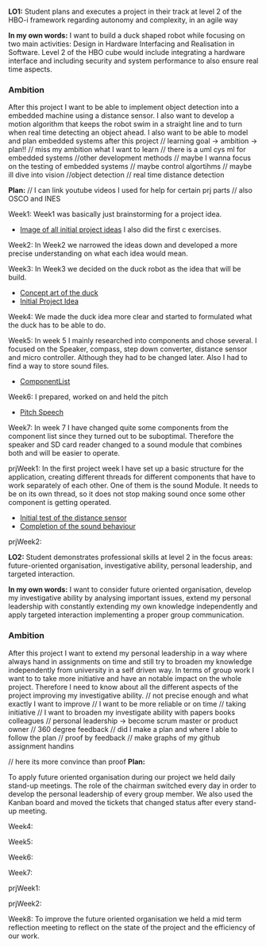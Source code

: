 
**LO1:** Student plans and executes a project in their track at level 2 of the HBO-i framework regarding autonomy and complexity, in an agile way

**In my own words:** I want to build a duck shaped robot while focusing on two main activities: Design in Hardware Interfacing and Realisation in Software. Level 2 of the HBO cube would include integrating a hardware interface and including security and system performance to also ensure real time aspects.


### Ambition
After this project I want to be able to implement object detection into a embedded machine using a distance sensor. I also want to develop a motion algorithm that keeps the robot swim in a straight line and to turn when real time detecting an object ahead. 
I also want to be able to model and plan embedded systems after this project
// learning goal -> ambition -> plan!!
// miss my ambition what I want to learn
// there is a uml cys ml for embedded systems
//other development methods
// maybe I wanna focus on the testing of embedded systems
// maybe control algortihms
// maybe ill dive into vision
//object detection
// real time distance detection

**Plan:** 
// I can link youtube videos I used for help for certain prj parts
// also OSCO and INES

Week1: Week1 was basically just brainstorming for a project idea.
- [Image of all initial project ideas](/doc/InitialProjectIdeas.md)
I also did the first c exercises.

Week2: In Week2 we narrowed the ideas down and developed a more precise understanding on what each idea would mean.

Week3: In Week3 we decided on the duck robot as the idea that will be build. 
- [Concept art of the duck](/doc/ConceptArtDuck.md)
- [Initial Project Idea](https://github.com/FontysVenlo/prj4e-repository-group_e02/blob/main/doc/initial-project-idea.md)

Week4: We made the duck idea more clear and started to formulated what the duck has to be able to do. 

Week5: In week 5 I mainly researched into components and chose several. I focused on the Speaker, compass, step down converter, distance sensor and micro controller. Although they had to be changed later. Also I had to find a way to store sound files.
- [ComponentList](https://github.com/FontysVenlo/prj4e-repository-group_e02/blob/main/doc/GreatComponentList.md)

Week6: I prepared, worked on and held the pitch 
 - [Pitch Speech](/doc/PitchSpeech.md)

Week7: In week 7 I have changed quite some components from the component list since they turned out to be suboptimal. Therefore the speaker and SD card reader changed to a sound module that combines both and will be easier to operate. 

prjWeek1: In the first project week I have set up a basic structure for the application, creating different threads for different components that have to work separately of each other. One of them is the sound Module. It needs to be on its own thread, so it does not stop making sound once some other component is getting operated.
- [Initial test of the distance sensor](/doc/InitialDistanceSensor.md)
- [Completion of the sound behaviour](/doc/SoundModule.md)


prjWeek2:


**LO2:** Student demonstrates professional skills at level 2 in the focus areas: future-oriented
organisation, investigative ability, personal leadership, and targeted
interaction.

**In my own words:** I want to consider future oriented organisation, develop my investigative ability by analysing important issues, extend my personal leadership with constantly extending my own knowledge independently and apply targeted interaction implementing a proper group communication.


### Ambition
After this project I want to extend my personal leadership in a way where always hand in assignments on time and still try to broaden my knowledge independently from university in a self driven way.
In terms of group work I want to to take more initiative and have an notable impact on the whole project. Therefore I need to know about all the different aspects of the project improving my investigative ability.
// not precise enough and what exactly I want to improve
// I want to be more reliable or on time
// taking initiative
// I want to broaden my investigate ability with papers books colleagues 
// personal leadership -> become scrum master or product owner
// 360 degree feedback
// did I make a plan and where I able to follow the plan 
// proof by feedback
// make graphs of my github assignment handins

// here its more convince than proof
**Plan:**

To apply future oriented organisation during our project we held daily stand-up meetings. The role of the chairman switched every day in order to develop the personal leadership of every group member. We also used the Kanban board and moved the tickets that changed status after every stand-up meeting.

Week4:

Week5:

Week6:

Week7:

prjWeek1:

prjWeek2:

Week8: To improve the future oriented organisation we held a mid term reflection meeting to reflect on the state of the project and the efficiency of our work.